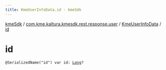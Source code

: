 ```yaml
---
title: KmeUserInfoData.id - kmeSdk
---
```


[kmeSdk](../../index.html) / [com.kme.kaltura.kmesdk.rest.response.user](../index.html) / [KmeUserInfoData](index.html) / [id](./id.html)

# id

`@SerializedName("id") var id: `[`Long`](https://kotlinlang.org/api/latest/jvm/stdlib/kotlin/-long/index.html)`?`